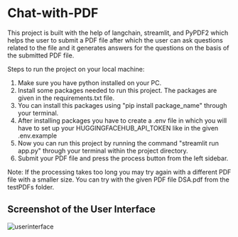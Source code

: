 # Chat-with-PDF
This project is built with the help of langchain, streamlit, and PyPDF2 which helps the user to submit a PDF file
after which the user can ask questions related to the file and it generates answers for the questions on the basis of the submitted PDF file.

Steps to run the project on your local machine:

1. Make sure you have python installed on your PC.
2. Install some packages needed to run this project. The packages are given in the requirements.txt file.
3. You can install this packages using "pip install package_name" through your terminal.
4. After installing packages you have to create a .env file in which you will have to set up your HUGGINGFACEHUB_API_TOKEN like in the given .env.example
5. Now you can run this project by running the command "streamlit run app.py" through your terminal within the project directory.
6. Submit your PDF file and press the process button from the left sidebar.

Note: If the processing takes too long you may try again with a different PDF file with a smaller size. You can try with the given PDF file DSA.pdf from the testPDFs folder.

## Screenshot of the User Interface
![userinterface](https://github.com/SiddhuShkya/Chat-with-PDF/assets/104829964/87499c0e-691a-4fcc-bcd9-1d7219ed7b45)
